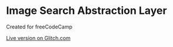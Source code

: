 Image Search Abstraction Layer
=========================

Created for freeCodeCamp

[Live version on Glitch.com](https://imgsearch-jsanderson.glitch.me/)